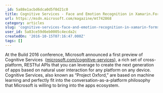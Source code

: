 ```yaml
---
_id: 5a88e1acbd6dca0d5f0d21c0
title: Cognitive Services - Face and Emotion Recognition in Xamarin.Forms with Microsoft Cognitive Services
url: https://msdn.microsoft.com/magazine/mt742868
category: articles
slug: 'cognitive-services-face-and-emotion-recognition-in-xamarin-forms-with-microsoft-cognitive-services'
user_id: 5a83ce59d6eb0005c4ecda2c
createdOn: '2016-10-15T07:16:47.000Z'
tags: []
---
```


At the Build 2016 conference, Microsoft announced a first preview of Cognitive Services  (<a href="http://microsoft.com/cognitive-services">microsoft.com/cognitive-services</a>), a rich set of cross-platform, RESTful APIs that you can leverage to create the next generation of apps based on natural user interaction for any platform on any device. Cognitive Services, also known as “Project Oxford,” are based on machine learning and perfectly fit into the conversation-as-a-platform philosophy that Microsoft is willing to bring into the apps ecosystem.
